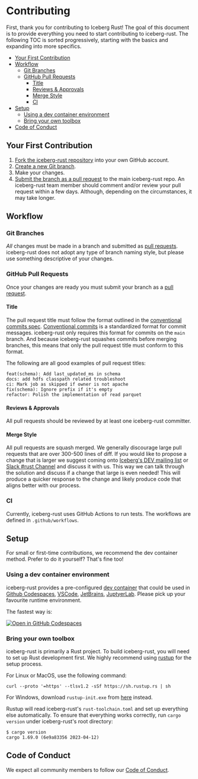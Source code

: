 <!--
  ~ Licensed to the Apache Software Foundation (ASF) under one
  ~ or more contributor license agreements.  See the NOTICE file
  ~ distributed with this work for additional information
  ~ regarding copyright ownership.  The ASF licenses this file
  ~ to you under the Apache License, Version 2.0 (the
  ~ "License"); you may not use this file except in compliance
  ~ with the License.  You may obtain a copy of the License at
  ~
  ~   http://www.apache.org/licenses/LICENSE-2.0
  ~
  ~ Unless required by applicable law or agreed to in writing,
  ~ software distributed under the License is distributed on an
  ~ "AS IS" BASIS, WITHOUT WARRANTIES OR CONDITIONS OF ANY
  ~ KIND, either express or implied.  See the License for the
  ~ specific language governing permissions and limitations
  ~ under the License.
-->

# Contributing

First, thank you for contributing to Iceberg Rust! The goal of this document is to provide everything you need to start contributing to iceberg-rust. The following TOC is sorted progressively, starting with the basics and expanding into more specifics.

- [Your First Contribution](#your-first-contribution)
- [Workflow](#workflow)
  - [Git Branches](#git-branches)
  - [GitHub Pull Requests](#github-pull-requests)
    - [Title](#title)
    - [Reviews & Approvals](#reviews--approvals)
    - [Merge Style](#merge-style)
    - [CI](#ci)
- [Setup](#setup)
  - [Using a dev container environment](#using-a-dev-container-environment)
  - [Bring your own toolbox](#bring-your-own-toolbox)
- [Code of Conduct](#code-of-conduct)

## Your First Contribution

1. [Fork the iceberg-rust repository](https://github.com/apache/iceberg-rust/fork) into your own GitHub account.
1. [Create a new Git branch](https://help.github.com/en/github/collaborating-with-issues-and-pull-requests/creating-and-deleting-branches-within-your-repository).
1. Make your changes.
1. [Submit the branch as a pull request](https://help.github.com/en/github/collaborating-with-issues-and-pull-requests/creating-a-pull-request-from-a-fork) to the main iceberg-rust repo. An iceberg-rust team member should comment and/or review your pull request within a few days. Although, depending on the circumstances, it may take longer.

## Workflow

### Git Branches

*All* changes must be made in a branch and submitted as [pull requests](#github-pull-requests). iceberg-rust does not adopt any type of branch naming style, but please use something descriptive of your changes.

### GitHub Pull Requests

Once your changes are ready you must submit your branch as a [pull request](https://github.com/apache/iceberg-rust/pulls).

#### Title

The pull request title must follow the format outlined in the [conventional commits spec](https://www.conventionalcommits.org). [Conventional commits](https://www.conventionalcommits.org) is a standardized format for commit messages. iceberg-rust only requires this format for commits on the `main` branch. And because iceberg-rust squashes commits before merging branches, this means that only the pull request title must conform to this format.

The following are all good examples of pull request titles:

```text
feat(schema): Add last_updated_ms in schema
docs: add hdfs classpath related troubleshoot
ci: Mark job as skipped if owner is not apache
fix(schema): Ignore prefix if it's empty
refactor: Polish the implementation of read parquet
```

#### Reviews & Approvals

All pull requests should be reviewed by at least one iceberg-rust committer.

#### Merge Style

All pull requests are squash merged. We generally discourage large pull requests that are over 300-500 lines of diff. If you would like to propose a change that is larger we suggest coming onto [Iceberg's DEV mailing list](mailto:dev@iceberg.apache.org) or [Slack #rust Channel](https://join.slack.com/t/apache-iceberg/shared_invite/zt-1zbov3k6e-KtJfoaxp97YfX6dPz1Bk7A) and discuss it with us. This way we can talk through the solution and discuss if a change that large is even needed! This will produce a quicker response to the change and likely produce code that aligns better with our process.

### CI

Currently, iceberg-rust uses GitHub Actions to run tests. The workflows are defined in `.github/workflows`.

## Setup

For small or first-time contributions, we recommend the dev container method. Prefer to do it yourself? That's fine too!

### Using a dev container environment

iceberg-rust provides a pre-configured [dev container](https://containers.dev/) that could be used in [Github Codespaces](https://github.com/features/codespaces), [VSCode](https://code.visualstudio.com/), [JetBrains](https://www.jetbrains.com/remote-development/gateway/), [JuptyerLab](https://jupyterlab.readthedocs.io/en/stable/). Please pick up your favourite runtime environment.

The fastest way is:

[![Open in GitHub Codespaces](https://github.com/codespaces/badge.svg)](https://codespaces.new/apache/iceberg-rust?quickstart=1&machine=standardLinux32gb)

### Bring your own toolbox

iceberg-rust is primarily a Rust project. To build iceberg-rust, you will need to set up Rust development first. We highly recommend using [rustup](https://rustup.rs/) for the setup process.

For Linux or MacOS, use the following command:

```shell
curl --proto '=https' --tlsv1.2 -sSf https://sh.rustup.rs | sh
```

For Windows, download `rustup-init.exe` from [here](https://win.rustup.rs/x86_64) instead.

Rustup will read iceberg-rust's `rust-toolchain.toml` and set up everything else automatically. To ensure that everything works correctly, run `cargo version` under iceberg-rust's root directory:

```shell
$ cargo version
cargo 1.69.0 (6e9a83356 2023-04-12)
```

## Code of Conduct

We expect all community members to follow our [Code of Conduct](https://www.apache.org/foundation/policies/conduct.html).
